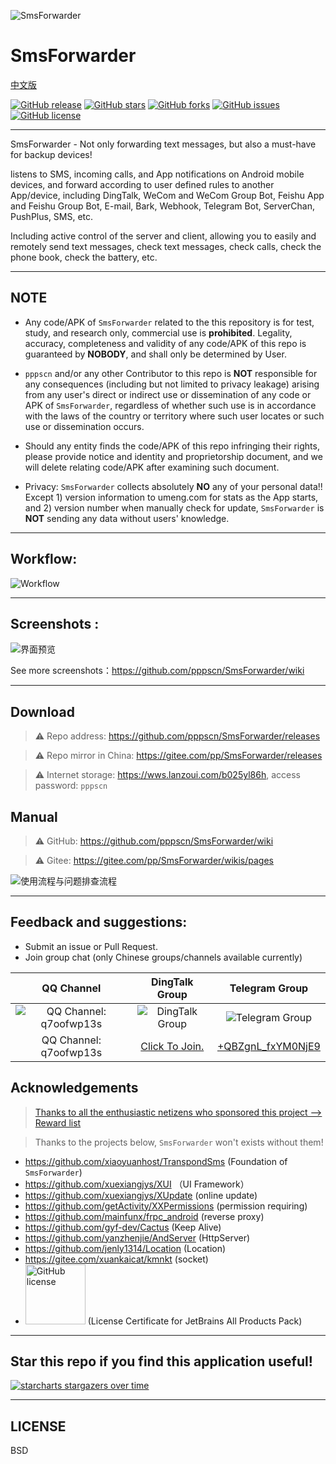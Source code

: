 ![SmsForwarder](pic/SmsForwarder.png)

# SmsForwarder

[中文版](README.md)

[![GitHub release](https://img.shields.io/github/release/pppscn/SmsForwarder.svg)](https://github.com/pppscn/SmsForwarder/releases) [![GitHub stars](https://img.shields.io/github/stars/pppscn/SmsForwarder)](https://github.com/pppscn/SmsForwarder/stargazers) [![GitHub forks](https://img.shields.io/github/forks/pppscn/SmsForwarder)](https://github.com/pppscn/SmsForwarder/network/members) [![GitHub issues](https://img.shields.io/github/issues/pppscn/SmsForwarder)](https://github.com/pppscn/SmsForwarder/issues) [![GitHub license](https://img.shields.io/github/license/pppscn/SmsForwarder)](https://github.com/pppscn/SmsForwarder/blob/main/LICENSE)

--------

SmsForwarder - Not only forwarding text messages, but also a must-have for backup devices!

listens to SMS, incoming calls, and App notifications on Android mobile devices, and forward according to user defined rules to another App/device, including DingTalk, WeCom and WeCom Group Bot, Feishu App and Feishu Group Bot, E-mail, Bark, Webhook, Telegram Bot, ServerChan, PushPlus, SMS, etc.

Including active control of the server and client, allowing you to easily and remotely send text messages, check text messages, check calls, check the phone book, check the battery, etc.

--------

## NOTE

* Any code/APK of `SmsForwarder` related to the this repository is for test, study, and research only, commercial use is **prohibited**. Legality, accuracy, completeness and validity of any code/APK of this repo is guaranteed by **NOBODY**, and shall only be determined by User.

* `pppscn` and/or any other Contributor to this repo is **NOT** responsible for any consequences (including but not limited to privacy leakage) arising from any user's direct or indirect use or dissemination of any code or APK of `SmsForwarder`, regardless of whether such use is in accordance with the laws of the country or territory where such user locates or such use or dissemination occurs.

* Should any entity finds the code/APK of this repo infringing their rights, please provide notice and identity and proprietorship document, and we will delete relating code/APK after examining such document.

* Privacy: `SmsForwarder` collects absolutely **NO** any of your personal data!! Except 1) version information to umeng.com for stats as the App starts, and 2) version number when manually check for update, `SmsForwarder` is **NOT** sending any data without users' knowledge.

--------

## Workflow:

![Workflow](pic/working_principle_en.png "Workflow")

--------

## Screenshots :

![界面预览](pic/界面预览.jpeg "界面预览.jpg")

See more screenshots：https://github.com/pppscn/SmsForwarder/wiki

--------

## Download

> ⚠ Repo address: https://github.com/pppscn/SmsForwarder/releases

> ⚠ Repo mirror in China: https://gitee.com/pp/SmsForwarder/releases

> ⚠ Internet storage: https://wws.lanzoui.com/b025yl86h, access password: `pppscn`

## Manual

> ⚠ GitHub: https://github.com/pppscn/SmsForwarder/wiki

> ⚠ Gitee: https://gitee.com/pp/SmsForwarder/wikis/pages

![使用流程与问题排查流程](pic/使用流程与问题排查流程.png "使用流程与问题排查流程.png")

--------

## Feedback and suggestions:

+ Submit an issue or Pull Request.
+ Join group chat (only Chinese groups/channels available currently)

| QQ Channel | DingTalk Group | Telegram Group |
|  :--:  |  :--:  | :--:  |
| ![QQ Channel: q7oofwp13s](pic/qq_channel.png "QQ Channel: q7oofwp13s") | ![DingTalk Group](pic/dingtalk.png "DingTalk Group") | ![Telegram Group](pic/tg.png "Telegram Group") |
| QQ Channel: q7oofwp13s | [Click To Join.](https://h5.dingtalk.com/ecologicalOrg/index.html?code=v1,k1,P0UtiYy1RqzlfW3+QM/IeMT3HJgK5fP8z86MyUtWVOs=&origin=11#/inviteOutsideJoin?PPPSCN邀请你加入钉钉群聊SmsForwarder交流群，点击进入查看详情) | [+QBZgnL_fxYM0NjE9](https://t.me/+QBZgnL_fxYM0NjE9) |


## Acknowledgements

> [Thanks to all the enthusiastic netizens who sponsored this project --> Reward list](https://gitee.com/pp/SmsForwarder/wikis/pages?sort_id=4912193&doc_id=1821427)

> Thanks to the projects below, `SmsForwarder` won't exists without them!

+ https://github.com/xiaoyuanhost/TranspondSms (Foundation of `SmsForwarder`)
+ https://github.com/xuexiangjys/XUI （UI Framework）
+ https://github.com/xuexiangjys/XUpdate (online update)
+ https://github.com/getActivity/XXPermissions (permission requiring)
+ https://github.com/mainfunx/frpc_android (reverse proxy)
+ https://github.com/gyf-dev/Cactus (Keep Alive)
+ https://github.com/yanzhenjie/AndServer (HttpServer)
+ https://github.com/jenly1314/Location (Location)
+ https://gitee.com/xuankaicat/kmnkt (socket)
+ [<img src="https://resources.jetbrains.com/storage/products/company/brand/logos/jb_beam.svg?_ga=2.126618957.1361252949.1638261367-1417196221.1635638144&_gl=1*1pfl3dq*_ga*MTQxNzE5NjIyMS4xNjM1NjM4MTQ0*_ga_V0XZL7QHEB*MTYzODMzMjA4OC43LjAuMTYzODMzMjA5Ny4w" alt="GitHub license" style="width：96px" width="96" />](https://jb.gg/OpenSourceSupport)  (License Certificate for JetBrains All Products Pack)

--------

## Star this repo if you find this application useful!

[![starcharts stargazers over time](https://starchart.cc/pppscn/SmsForwarder.svg)](https://github.com/pppscn/SmsForwarder)

--------

## LICENSE

BSD
